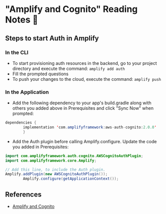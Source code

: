 # "Amplify and Cognito" Reading Notes 📖

## Steps to start Auth in Amplify

### In the CLI 

- To start provisioning auth resources in the backend, go to your project directory and execute the command: `amplify add auth`
- Fill the prompted questions
- To push your changes to the cloud, execute the command: `amplify push`

### In the Application

- Add the following dependency to your app's build.gradle along with others you added above in Prerequisites and click "Sync Now" when prompted:
```java
dependencies {
        implementation 'com.amplifyframework:aws-auth-cognito:2.0.0'
        }
```
- Add the Auth plugin before calling Amplify.configure. Update the code you added in Prerequisites:
```java
import com.amplifyframework.auth.cognito.AWSCognitoAuthPlugin;
import com.amplifyframework.core.Amplify;

// Add this line, to include the Auth plugin.
Amplify.addPlugin(new AWSCognitoAuthPlugin());
        Amplify.configure(getApplicationContext());
```

## References 
- [Amplify and Cognito](https://docs.amplify.aws/lib/auth/getting-started/q/platform/android/)